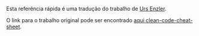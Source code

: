 Esta referência rápida é uma tradução do trabalho de [Urs Enzler](https://github.com/ursenzler).

O link para o trabalho original pode ser encontrado [ aqui clean-code-cheat-sheet](Reference.md).